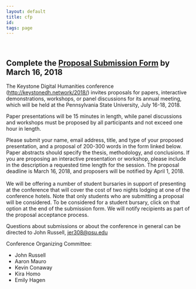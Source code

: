 ```yaml
---
layout: default
title: cfp
id:
tags: page
---
```


<br/>

## Complete the [Proposal Submission Form](https://survey.az1.qualtrics.com/jfe/form/SV_egMH4JJ5NMXuDDn) by __March 16, 2018__ ##

The Keystone Digital Humanities conference (http://keystonedh.network/2018/) invites proposals for papers, interactive demonstrations, workshops, or panel discussions for its annual meeting, which will be held at the Pennsylvania State University, July 16-18, 2018. 
<br/>

Paper presentations will be 15 minutes in length, while panel discussions and workshops must be proposed by all participants and not exceed one hour in length. 
<br/>

Please submit your name, email address, title, and type of your proposed presentation, and a proposal of 200-300 words in the form linked below. Paper abstracts should specify the thesis, methodology, and conclusions. If you are proposing an interactive presentation or workshop, please include in the description a requested time length for the session. The proposal deadline is March 16, 2018, and proposers will be notified by April 1, 2018.  
<br/>
We will be offering a number of student bursaries in support of presenting at the conference that will cover the cost of two nights lodging at one of the conference hotels. Note that only students who are submitting a proposal will be considered. To be considered for a student bursary, click on that option at the end of the submission form. We will notify recipients as part of the proposal acceptance process. 
<br/>

Questions about submissions or about the conference in general can be directed to John Russell, jer308@psu.edu 
<br/>
 
Conference Organizing Committee:
- John Russell 
- Aaron Mauro 
- Kevin Conaway 
- Kira Homo 
- Emily Hagen
